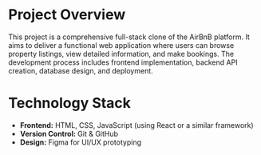 # Project Overview

This project is a comprehensive full-stack clone of the AirBnB platform. It aims to deliver a functional web application where users can browse property listings, view detailed information, and make bookings. The development process includes frontend implementation, backend API creation, database design, and deployment.

# Technology Stack

- **Frontend:** HTML, CSS, JavaScript (using React or a similar framework)
- **Version Control:** Git & GitHub
- **Design:** Figma for UI/UX prototyping

